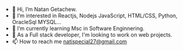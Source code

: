- 👋 Hi, I’m Natan Getachew.
- 👀 I’m interested in Reactjs, Nodejs JavaScript, HTML/CSS, Python, OracleSql MYSQL... 
- 🌱 I’m currently learning Msc in Software Enginnering.
- 💞️ As a Full stack developer, I'm looking to work on web projects.
- 📫 How to reach me natispecial27@gmail.com

<!---
Natt27/Natt27 is a ✨ special ✨ repository because its `README.md` (this file) appears on your GitHub profile.
You can click the Preview link to take a look at your changes.
--->
